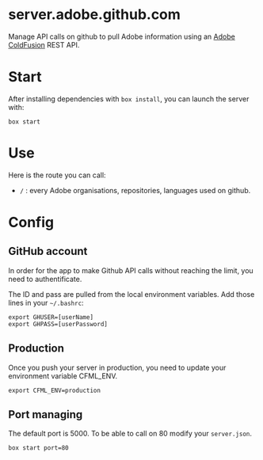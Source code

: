 server.adobe.github.com
=======================

Manage API calls on github to pull Adobe information using an [Adobe ColdFusion](http://www.adobe.com/products/coldfusion-family.html) REST API.

# Start

After installing dependencies with `box install`, you can launch the server with:

```
box start
```

# Use

Here is the route you can call:

- `/` : every Adobe organisations, repositories, languages used on github.

# Config


## GitHub account

In order for the app to make Github API calls without reaching the limit, you need to authentificate.

The ID and pass are pulled from the local environment variables. Add those lines in your `~/.bashrc`:

```
export GHUSER=[userName]
export GHPASS=[userPassword]
```

## Production

Once you push your server in production, you need to update your environment variable CFML_ENV. 

```
export CFML_ENV=production
```

## Port managing

The default port is 5000. To be able to call on 80 modify your `server.json`.

```
box start port=80
```
